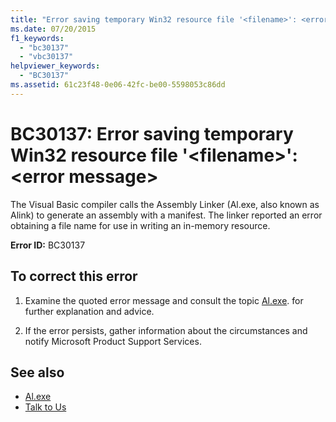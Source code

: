 ```yaml
---
title: "Error saving temporary Win32 resource file '<filename>': <error message>"
ms.date: 07/20/2015
f1_keywords:
  - "bc30137"
  - "vbc30137"
helpviewer_keywords:
  - "BC30137"
ms.assetid: 61c23f48-0e06-42fc-be00-5598053c86dd
---
```

# BC30137: Error saving temporary Win32 resource file '\<filename>': \<error message>

The Visual Basic compiler calls the Assembly Linker (Al.exe, also known as Alink) to generate an assembly with a manifest. The linker reported an error obtaining a file name for use in writing an in-memory resource.

 **Error ID:** BC30137

## To correct this error

1. Examine the quoted error message and consult the topic [Al.exe](../../../framework/tools/al-exe-assembly-linker.md). for further explanation and advice.

2. If the error persists, gather information about the circumstances and notify Microsoft Product Support Services.

## See also

- [Al.exe](../../../framework/tools/al-exe-assembly-linker.md)
- [Talk to Us](/visualstudio/ide/feedback-options)
